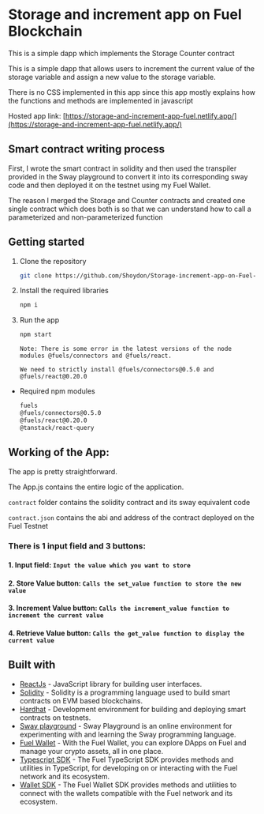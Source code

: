 # Storage and increment app on Fuel Blockchain
 
This is a simple dapp which implements the Storage Counter contract 

This is a simple dapp that allows users to increment the current value of the storage variable and assign a new value to the storage variable.

There is no CSS implemented in this app since this app mostly explains how the functions and methods are implemented in javascript

Hosted app link: [https://storage-and-increment-app-fuel.netlify.app/](https://storage-and-increment-app-fuel.netlify.app/)

## Smart contract writing process
First, I wrote the smart contract in solidity and then used the transpiler provided in the Sway playground to convert it into its corresponding sway code and then deployed it on the testnet using my Fuel Wallet.

The reason I merged the Storage and Counter contracts and created one single contract which does both is so that we can understand how to call a parameterized and non-parameterized function

## Getting started
1. Clone the repository
   ```sh
   git clone https://github.com/Shoydon/Storage-increment-app-on-Fuel-Blockchain.git
   ```
2. Install the required libraries
   ```sh
   npm i
   ```
3. Run the app
   ```sh
   npm start
   ```

    `Note: There is some error in the latest versions of the node modules @fuels/connectors and @fuels/react.`

    `We need to strictly install @fuels/connectors@0.5.0 and @fuels/react@0.20.0`

* Required npm modules 
  ```sh
  fuels 
  @fuels/connectors@0.5.0 
  @fuels/react@0.20.0 
  @tanstack/react-query
  ```

## Working of the App:
The app is pretty straightforward. 

The App.js contains the entire logic of the application.

`contract` folder contains the solidity contract and its sway equivalent code

`contract.json` contains the abi and address of the contract deployed on the Fuel Testnet

### There is 1 input field and 3 buttons:

#### 1. Input field: `Input the value which you want to store`

#### 2. Store Value button: `Calls the set_value function to store the new value`

#### 3. Increment Value button: `Calls the increment_value function to increment the current value`

#### 4. Retrieve Value button: `Calls the get_value function to display the current value`

## Built with
- [ReactJs](https://react.dev/) - JavaScript library for building user interfaces.
- [Solidity](https://docs.soliditylang.org/en/v0.8.23/) - Solidity is a programming language used to build smart contracts on EVM based blockchains.
- [Hardhat](https://hardhat.org/) - Development environment for building and deploying smart contracts on testnets.
- [Sway playground](https://www.sway-playground.org/) - Sway Playground is an online environment for experimenting with and learning the Sway programming language.
- [Fuel Wallet](https://wallet.fuel.network/docs/install/) - With the Fuel Wallet, you can explore DApps on Fuel and manage your crypto assets,
all in one place.
- [Typescript SDK](https://docs.fuel.network/docs/fuels-ts/) - The Fuel TypeScript SDK provides methods and utilities in TypeScript, for developing on or interacting with the Fuel network and its ecosystem.
- [Wallet SDK](https://docs.fuel.network/docs/wallet/install/) - The Fuel Wallet SDK provides methods and utilities to connect with the wallets compatible with the Fuel network and its ecosystem.